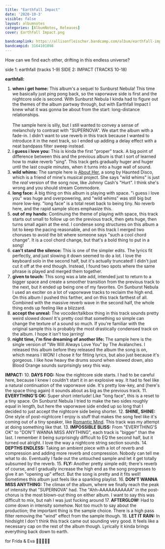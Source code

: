 ```yaml
---
title: "Earthfall Impact"
date: '2020-10-3'
visible: false
layout: albumnotes
categories: [AlbumNotes, Releases]
cover: Earthfall Impact.png

bandcamplink: https://allisonfleischer.bandcamp.com/album/earthfall-impact
bandcampid: 3164101098
---
```

How can we find each other, drifting in this endless universe?

side 1: earthfall (tracks 1-9)
SIDE 2: IMPACT (TRACKS 10-18)

**earthfall:**
1. **when i get home:** This album's a sequel to Sunburst Nebula! This time we basically just ping pong back, so the vaporwave side is first and the nightcore side is second. With Sunburst Nebula I kinda had to figure out the themes of the album partway through, but with Earthfall Impact I knew what it was gonna be about from the start: long-distance relationships.<br><br>
The sample here is silly, but I still wanted to convey a sense of melancholy to contrast with "SUPERNOVA". We start the album with a fade-in. I didn't want to use reverb in this track because I wanted to introduce it in the next track, so I ended up adding a delay effect with a neat bandpass filter sweep instead.
2. **i guess i love you:** This is kinda the first "proper" track. A big point of difference between this and the previous album is that I sort of learned how to make reverb "sing". This track gets gradually huger and huger until the last couple minutes, when it turns into a huge wall of sound.
3. **wild whims:** The sample here is [About Her](https://haunteddisco.bandcamp.com/track/about-her), a song by Haunted Disco, which is a friend of mine's musical project. She says "wild whims" is just the *real* version of the song now, like Johnny Cash's "Hurt". I think she's wrong and you should stream Commodore.
4. **long face:** A big thing on this album is playing with space. "i guess i love you" was huge and overpowering, and "wild whims" was still big but more low-key. "long face" is a total reset back to being tiny. No reverb here, and the rapid sample slices emphasize this.
5. **out of my hands:** Continuing the theme of playing with space, this track starts out small to follow up on the previous track, then gets huge, then turns small again at the end. I condense song structures on this album a lot to keep the pacing reasonable, and on this track I merged two choruses to avoid the bit where someone says "such a cool chord change". It is a cool chord change, but that's a bold thing to put in a song!
6. **can't stand the silence:** This is one of the simpler edits. The lyrics fit perfectly, and just slowing it down seemed to do a lot. I love the keyboard solo in the second half, but it's actually truncated! I didn't just cut it off at the end though. Instead, I found two spots where the same phrase is played and merged them together.
7. **given to touch:** This song was a late add, intended just to return to a bigger space and create a smoother transition from the previous track to the next, but it ended up being one of my favorites. On Sunburst Nebula I used an exciter on a lot of vaporwave tracks to reclaim the high end. On this album I pushed this farther, and on this track farthest of all. Combined with the massive reverb wave in the second half, the whole thing ends up feeling like a blizzard.
8. **accept the unreal:** The vocoder/talkbox thing in this track sounds pretty weird slowed down! It's pretty cool that something so simple can change the texture of a sound so much. If you're familiar with the original sample this is probably the most drastically condensed track on the album. I hope it isn't too jarring!
9. **night time, i'm fine dreaming of another life:** The sample here is the single version of "We Will Always Love You" by The Avalanches. I released this album before they released the album the song is on, which means I WON! I chose it for fitting lyrics, but also just because it's gorgeous. I like how heavy the drums sound when slowed down, also Blood Orange sounds surprisingly sexy this way.

**IMPACT:**
10. **DAYS FOG:** Now the nightcore side starts. I had to be careful here, because I knew I couldn't start it in an explosive way. It had to feel like a natural continuation of the vaporwave side. It's pretty low-key, and (here's the space thing again) it sounds about as big as the previous track.
11. **EVERYTHING'S OK:** Super short interlude! Like "long face", this is a reset to a tiny space. On Sunburst Nebula I tried to make the two sides roughly equal in length, but here the vaporwave side ended up so long that I decided to just accept the nightcore side being shorter.
12. **SHINE, SHINE:** One style of post-nightcore I enjoy is stuff that makes the song feel like it's coming out of a tiny speaker, like [Romantic Mind](https://toshino-san.bandcamp.com/track/romantic-mind). This track was my attempt at doing something like that.
13. **IMPOSSIBLE BLISS:** From "EVERYTHING'S OK" to "DON'T WANNA MISS ANYTHING", each track is "bigger" than the last. I remember it being surprisingly difficult to EQ the second half, but it turned out alright. I love the way a nightcore string section sounds.
14. **DEPTHS ENDLESS:** Taking an ambient piece with a lot of reverb and compression and adding more reverb and compression. Nobody can tell me what to do. Eventually I fade out the untouched sample and let it get totally subsumed by the reverb.
15. **FLY:** Another pretty simple edit; there's reverb of course, and I gradually increase the high end as the song progresses to give it an "opening up" effect. But the song is pretty and it fits well! Sometimes this album just feels like a sparkling playlist.
16. **DON'T WANNA MISS ANYTHING:** The climax of the album, where we finally reach the peak of intensity that "SUPERNOVA" had. The "Ahh-AAAAAAAAAAA" in the post-chorus is the most blown-out thing on either album. I want to say this was difficult to mix, but nah I was just fucking around
17. **AFTERGLOW:** Had to come down in intensity somehow. Not too much to say about the production; the important thing is the sample choice. There is a high pass filter removing the "wind" effect from the sample though.
18. **LET IT RAIN:** In hindsight I don't think this track came out sounding very good. It feels like a necessary cap on the rest of the album though. Lyrically it kinda brings everything back down to earth.

for Frida & Eva 💙✨💫🌠💖
